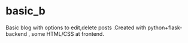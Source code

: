 # basic_b
Basic blog with options to edit,delete posts .Created with python+flask-backend , some HTML/CSS at frontend.
